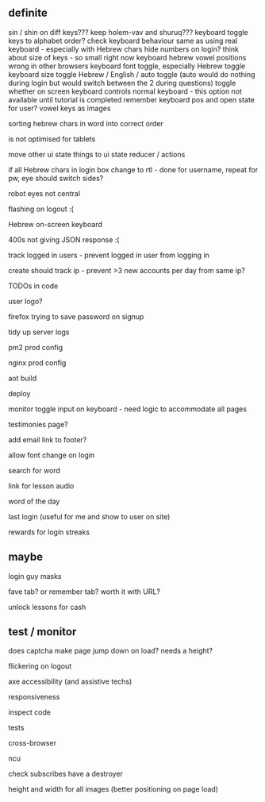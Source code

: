definite
--------

sin / shin on diff keys??? keep holem-vav and shuruq???
keyboard toggle keys to alphabet order?
check keyboard behaviour same as using real keyboard - especially with Hebrew chars
hide numbers on login?
think about size of keys - so small right now
keyboard hebrew vowel positions wrong in other browsers
keyboard font toggle, especially Hebrew
toggle keyboard size
toggle Hebrew / English / auto toggle (auto would do nothing during login but would switch between the 2 during questions)
toggle whether on screen keyboard controls normal keyboard - this option not available until tutorial is completed
remember keyboard pos and open state for user?
vowel keys as images





sorting hebrew chars in word into correct order

is not optimised for tablets

move other ui state things to ui state reducer / actions

if all Hebrew chars in login box change to rtl - done for username, repeat for pw, eye should switch sides?

robot eyes not central

flashing on logout :(

Hebrew on-screen keyboard

400s not giving JSON response :(

track logged in users - prevent logged in user from logging in

create should track ip - prevent >3 new accounts per day from same ip?

TODOs in code

user logo?

firefox trying to save password on signup

tidy up server logs

pm2 prod config

nginx prod config

aot build

deploy

monitor toggle input on keyboard - need logic to accommodate all pages

testimonies page?

add email link to footer?

allow font change on login

search for word

link for lesson audio

word of the day

last login (useful for me and show to user on site)

rewards for login streaks

maybe
-----

login guy masks

fave tab? or remember tab? worth it with URL?

unlock lessons for cash

test / monitor
--------------

does captcha make page jump down on load? needs a height?

flickering on logout

axe accessibility (and assistive techs)

responsiveness

inspect code

tests

cross-browser

ncu

check subscribes have a destroyer

height and width for all images (better positioning on page load)


